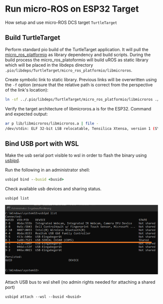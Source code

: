 # Run micro-ROS on ESP32 Target
How setup and use micro-ROS DCS target `TurtleTarget`

## Build TurtleTarget
Perform standard pio build of the TurtleTarget application. It will pull the [micro_ros_platformio](https://github.com/gabryelreyes/micro_ros_platformio) as library dependency and build scripts.
During the build process the micro_ros_platoformio will build uROS as static library which will be placed in the libdeps directory `.pio/libdeps/TurtleTarget/micro_ros_platformio/libmicroros`.

Create symbolic link to static library. Previous links will be overwritten using the `-f` option (ensure that the relative path is correct from the perspective of the link's location):
```bash
ln -sf ../.pio/libdeps/TurtleTarget/micro_ros_platformio/libmicroros ./lib/libmicroros
```

Verify the target architecture of libmicroros.a is for the ESP32. Command and expected output:
```bash
ar p lib/libmicroros/libmicroros.a | file -
/dev/stdin: ELF 32-bit LSB relocatable, Tensilica Xtensa, version 1 (SYSV), with debug_info, not stripped
```

## Bind USB port with WSL
Make the usb serial port visible to wsl in order to flash the binary using [usbipd](https://learn.microsoft.com/en-us/windows/wsl/connect-usb).

Run the following in an administrator shell:
```bat
usbipd bind --busid <busid>
```

Check available usb devices and sharing status.
```bat
usbipd list
```
![usbipd list](img/wsl_bind_usb.png)

Attach USB bus to wsl shell (no admin rights needed for attaching a shared port)
```
usbipd attach --wsl --busid <busid>
```
